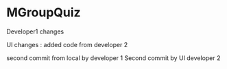 # MGroupQuiz

Developer1 changes

UI changes : added code from developer 2

second commit from local by developer 1
Second commit by UI developer 2
